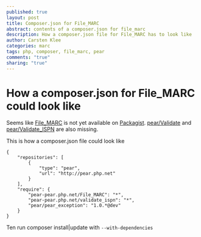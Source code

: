 ```yaml
---
published: true
layout: post
title: Composer.json for File_MARC
abstract: contents of a composer.json for file_marc
description: How a composer.json file for File_MARC has to look like
author: Carsten Klee
categories: marc
tags: php, composer, file_marc, pear
comments: "true"
sharing: "true"
---
```


# How a composer.json for File_MARC could look like

Seems like [File_MARC](https://github.com/pear/File_MARC) is not yet available on [Packagist](https://packagist.org/). [pear/Validate](https://github.com/pear/Validate) and [pear/Validate_ISPN](https://github.com/pear/Validate_ISPN) are also missing.

This is how a composer.json file could look like

```
{
    "repositories": [
        {
            "type": "pear",
            "url": "http://pear.php.net"
        }
    ],
    "require": {
        "pear-pear.php.net/File_MARC": "*",
        "pear-pear.php.net/validate_ispn": "*",
        "pear/pear_exception": "1.0.*@dev"
    }
}
```

Ten run composer install|update with <code>--with-dependencies</code>
